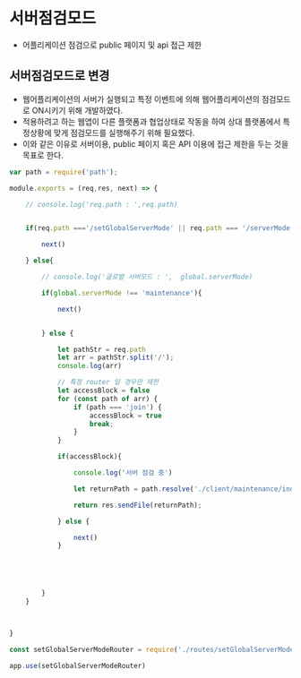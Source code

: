 

# 서버점검모드 
- 어플리케이션 점검으로 public 페이지 및 api 접근 제한

## 서버점검모드로 변경
- 웹어플리케이션의 서버가 실행되고 특정 이벤트에 의해 웹어플리케이션의 점검모드로 ON시키기 위해 개발하였다.
- 적용하려고 하는 웹앱이 다른 플랫폼과 협업상태로 작동을 하여 상대 플랫폼에서 특정상황에 맞게 점검모드를 실행해주기 위해 필요했다.
- 이와 같은 이유로 서버이용, public 페이지 혹은 API 이용에 접근 제한을 두는 것을 목표로 한다.


``` javascript
var path = require('path');

module.exports = (req,res, next) => {

    // console.log('req.path : ',req.path)


    if(req.path ==='/setGlobalServerMode' || req.path === '/serverMode'){

        next()

    } else{

        // console.log('글로벌 서버모드 : ',  global.serverMode)

        if(global.serverMode !== 'maintenance'){

            next()


        } else {

            let pathStr = req.path
            let arr = pathStr.split('/');
            console.log(arr)

            // 특정 router 일 경우만 제한
            let accessBlock = false
            for (const path of arr) {
                if (path === 'join') {
                    accessBlock = true
                    break;
                }
            }

            if(accessBlock){

                console.log('서버 점검 중')

                let returnPath = path.resolve('./client/maintenance/index.html')

                return res.sendFile(returnPath);

            } else {

                next()
            }





        }
    }



}

```



``` javascript
const setGlobalServerModeRouter = require('./routes/setGlobalServerMode')   // 서버점검모드로 QA지원용 라우터 세팅

app.use(setGlobalServerModeRouter)

```
